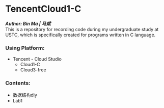 # TencentCloud1-C
***Author: Bin Ma | 马斌***   
This is a repository for recording code during my undergraduate study at USTC, which is specifically created for programs written in C language.

### Using Platform:
- Tencent - Cloud Studio
  - Cloud1-C
  - Cloud3-free

### Contents:
- 数据结构diy
- Lab1
